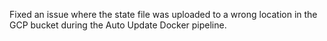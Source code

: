 Fixed an issue where the state file was uploaded to a wrong location in the GCP bucket during the Auto Update Docker pipeline.